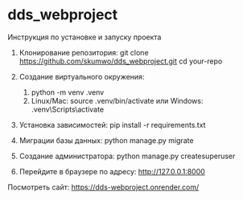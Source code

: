 # dds_webproject

Инструкция по установке и запуску проекта

1. Клонирование репозитория: 
    git clone https://github.com/skumwo/dds_webproject.git
    cd your-repo

2. Создание виртуального окружения: 
    1) python -m venv .venv    
    2) Linux/Mac: source .venv/bin/activate или
    Windows: .venv\Scripts\activate 

3. Установка зависимостей: 
    pip install -r requirements.txt

5. Миграции базы данных: 
    python manage.py migrate

6. Создание администратора: 
    python manage.py createsuperuser

7. Перейдите в браузере по адресу:
http://127.0.0.1:8000

Посмотреть сайт: https://dds-webproject.onrender.com/
